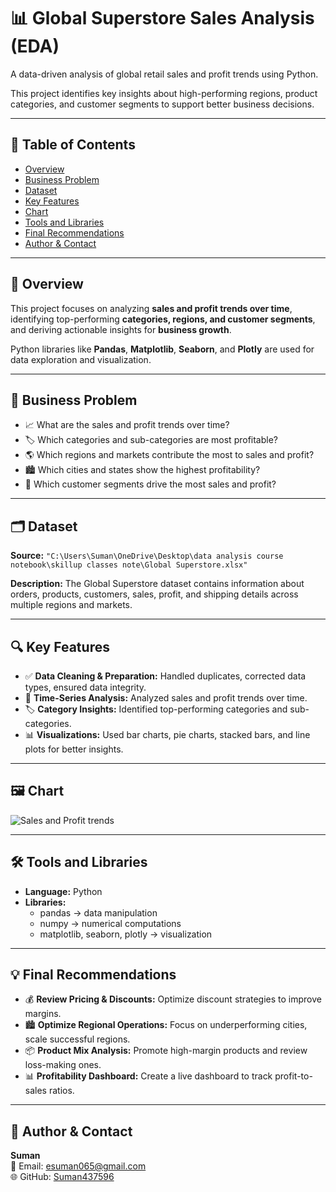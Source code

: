 # 📊 Global Superstore Sales Analysis (EDA)

A data-driven analysis of global retail sales and profit trends using Python.

This project identifies key insights about high-performing regions, product categories, and customer segments to support better business decisions.

---

## 📑 Table of Contents

- [Overview](#overview)
- [Business Problem](#business-problem)
- [Dataset](#dataset)
- [Key Features](#key-features)
- [Chart](#chart)
- [Tools and Libraries](#tools-and-libraries)
- [Final Recommendations](#final-recommendations)
- [Author & Contact](#author--contact)

---

## 🧮 Overview

This project focuses on analyzing **sales and profit trends over time**, identifying top-performing **categories, regions, and customer segments**, and deriving actionable insights for **business growth**.

Python libraries like **Pandas**, **Matplotlib**, **Seaborn**, and **Plotly** are used for data exploration and visualization.

---

## 💼 Business Problem

- 📈 What are the sales and profit trends over time?  
- 🏷️ Which categories and sub-categories are most profitable?  
- 🌎 Which regions and markets contribute the most to sales and profit?  
- 🏙️ Which cities and states show the highest profitability?  
- 👥 Which customer segments drive the most sales and profit?

---

## 🗂️ Dataset

**Source:** `"C:\Users\Suman\OneDrive\Desktop\data analysis course notebook\skillup classes note\Global Superstore.xlsx"`

**Description:** The Global Superstore dataset contains information about orders, products, customers, sales, profit, and shipping details across multiple regions and markets.

---

## 🔍 Key Features

- ✅ **Data Cleaning & Preparation:** Handled duplicates, corrected data types, ensured data integrity.  
- 📆 **Time-Series Analysis:** Analyzed sales and profit trends over time.  
- 🏷️ **Category Insights:** Identified top-performing categories and sub-categories.  
- 📊 **Visualizations:** Used bar charts, pie charts, stacked bars, and line plots for better insights.

---

## 🖼️ Chart

![Sales and Profit trends](images/Sales-and-Profit-trends.png)

---

## 🛠️ Tools and Libraries

- **Language:** Python  
- **Libraries:**
  - pandas → data manipulation  
  - numpy → numerical computations  
  - matplotlib, seaborn, plotly → visualization  

---

## 💡 Final Recommendations

- 💰 **Review Pricing & Discounts:** Optimize discount strategies to improve margins.  
- 🏙️ **Optimize Regional Operations:** Focus on underperforming cities, scale successful regions.  
- 📦 **Product Mix Analysis:** Promote high-margin products and review loss-making ones.  
- 📊 **Profitability Dashboard:** Create a live dashboard to track profit-to-sales ratios.  

---

## 👤 Author & Contact

**Suman**  
📧 Email: [esuman065@gmail.com](mailto:esuman065@gmail.com)  
🌐 GitHub: [Suman437596](https://github.com/Suman437596)




